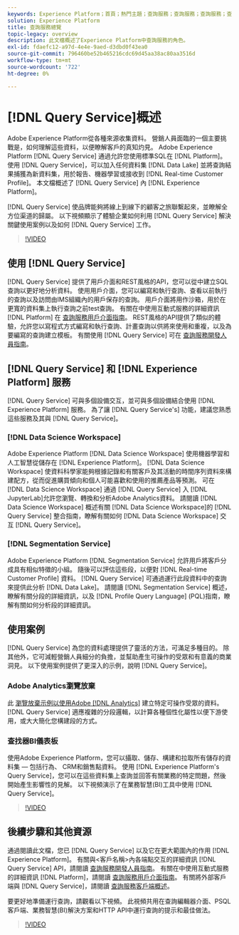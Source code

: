 ```yaml
---
keywords: Experience Platform；首頁；熱門主題；查詢服務；查詢服務；查詢服務；查詢
solution: Experience Platform
title: 查詢服務總覽
topic-legacy: overview
description: 此文檔概述了Experience Platform中查詢服務的角色。
exl-id: fdaefc12-a97d-4e4e-9aed-d3dbd0f43ea0
source-git-commit: 796460be52b465216cdc69d45aa38ac80aa3516d
workflow-type: tm+mt
source-wordcount: '722'
ht-degree: 0%

---
```


# [!DNL Query Service]概述

Adobe Experience Platform從各種來源收集資料。 營銷人員面臨的一個主要挑戰是，如何理解這些資料，以便瞭解客戶的真知灼見。 Adobe Experience Platform [!DNL Query Service] 通過允許您使用標準SQL在 [!DNL Platform]。 使用 [!DNL Query Service]，可以加入任何資料集 [!DNL Data Lake] 並將查詢結果捕獲為新資料集，用於報告、機器學習或接收到 [!DNL Real-time Customer Profile]。 本文檔概述了 [!DNL Query Service] 內 [!DNL Experience Platform]。

[!DNL Query Service] 使品牌能夠將線上到線下的顧客之旅聯繫起來，並瞭解全方位渠道的歸屬。 以下視頻顯示了體驗企業如何利用 [!DNL Query Service] 解決關鍵使用案例以及如何 [!DNL Query Service] 工作。

>[!VIDEO](https://video.tv.adobe.com/v/29795?quality=12&learn=on)

## 使用 [!DNL Query Service]

[!DNL Query Service] 提供了用戶介面和REST風格的API，您可以從中建立SQL查詢以更好地分析資料。 使用用戶介面，您可以編寫和執行查詢、查看以前執行的查詢以及訪問由IMS組織內的用戶保存的查詢。 用戶介面將用作沙箱，用於在更寬的資料集上執行查詢之前test查詢。 有關在中使用互動式服務的詳細資訊 [!DNL Platform] 在 [查詢服務用戶介面指南](ui/overview.md)。 REST風格的API提供了類似的體驗，允許您以寫程式方式編寫和執行查詢、計畫查詢以供將來使用和重複，以及為要編寫的查詢建立模板。 有關使用 [!DNL Query Service] 可在 [查詢服務開發人員指南](api/getting-started.md)。

## [!DNL Query Service] 和 [!DNL Experience Platform] 服務

[!DNL Query Service] 可與多個設備交互，並可與多個設備結合使用 [!DNL Experience Platform] 服務。 為了讓 [!DNL Query Service's] 功能，建議您熟悉這些服務及其與 [!DNL Query Service]。

### [!DNL Data Science Workspace]

Adobe Experience Platform [!DNL Data Science Workspace] 使用機器學習和人工智慧從儲存在 [!DNL Experience Platform]。 [!DNL Data Science Workspace] 使資料科學家能夠根據記錄和有關客戶及其活動的時間序列資料來構建配方，從而促進購買傾向和個人可能喜歡和使用的推薦產品等預測。 可在 [!DNL Data Science Workspace] 通過 [!DNL Query Service] 入 [!DNL JupyterLab]允許您瀏覽、轉換和分析Adobe Analytics資料。 請閱讀 [!DNL Data Science Workspace] 概述有關 [!DNL Data Science Workspace]的 [!DNL Query Service] 整合指南，瞭解有關如何 [!DNL Data Science Workspace] 交互 [!DNL Query Service]。

### [!DNL Segmentation Service]

Adobe Experience Platform [!DNL Segmentation Service] 允許用戶將客戶分成具有相似特徵的小組。 隨後可以評估這些段，以便對 [!DNL Real-time Customer Profile] 資料。 [!DNL Query Service] 可通過運行此段資料中的查詢來提供此分析 [!DNL Data Lake]。 請閱讀 [!DNL Segmentation Service] 概述，瞭解有關分段的詳細資訊，以及 [!DNL Profile Query Language] (PQL)指南，瞭解有關如何分析段的詳細資訊。

## 使用案例

[!DNL Query Service] 為您的資料處理提供了靈活的方法，可滿足多種目的。 除其他外，它可減輕營銷人員細分的負擔，並幫助產生可操作的受眾和有意義的商業洞見。 以下使用案例提供了更深入的示例，說明 [!DNL Query Service]。

### Adobe Analytics瀏覽放棄

此 [瀏覽放棄示例以使用Adobe [!DNL Analytics]](./use-cases/abandoned-cart.md) 建立特定可操作受眾的資料。 [!DNL Query Service] 適應複雜的分段邏輯，以計算各種個性化屬性以便下游使用，或大大簡化您構建段的方式。

### 查找器BI儀表板

使用Adobe Experience Platform，您可以攝取、儲存、構建和拉取所有儲存的資料集 — 包括行為、 CRM和銷售點資料。 使用 [!DNL Experience Platform's Query Service]，您可以在這些資料集上查詢並回答有關業務的特定問題，然後開始產生影響性的見解。 以下視頻演示了在業務智慧(BI)工具中使用 [!DNL Query Service]。

>[!VIDEO](https://video.tv.adobe.com/v/28981?quality=12&learn=on)

## 後續步驟和其他資源

通過閱讀此文檔，您已 [!DNL Query Service] 以及它在更大範圍內的作用 [!DNL Experience Platform]。 有關與&lt;客戶名稱>內各端點交互的詳細資訊 [!DNL Query Service] API，請閱讀 [查詢服務開發人員指南](api/getting-started.md)。 有關在中使用互動式服務的詳細資訊 [!DNL Platform]，請閱讀 [查詢服務用戶介面指南](ui/overview.md)。 有關將外部客戶端與 [!DNL Query Service]，請閱讀 [查詢服務客戶端概述](clients/overview.md)。

要更好地準備運行查詢，請觀看以下視頻。 此視頻共用在查詢編輯器介面、PSQL客戶端、業務智慧(BI)解決方案和HTTP API中運行查詢的提示和最佳做法。

>[!VIDEO](https://video.tv.adobe.com/v/29811?quality=12&learn=on)
